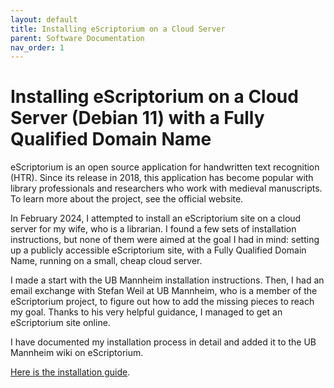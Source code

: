 ```yaml
---
layout: default
title: Installing eScriptorium on a Cloud Server
parent: Software Documentation
nav_order: 1
---
```


# Installing eScriptorium on a Cloud Server (Debian 11) with a Fully Qualified Domain Name

eScriptorium is an open source application for handwritten text recognition (HTR). Since its release in 2018, this application has become popular with library professionals and researchers who work with medieval manuscripts. To learn more about the project, see the official website.

In February 2024, I attempted to install an eScriptorium site on a cloud server for my wife, who is a librarian. I found a few sets of installation instructions, but none of them were aimed at the goal I had in mind: setting up a publicly accessible eScriptorium site, with a Fully Qualified Domain Name, running on a small, cheap cloud server.

I made a start with the UB Mannheim installation instructions. Then, I had an email exchange with Stefan Weil at UB Mannheim, who is a member of the eScriptorium project, to figure out how to add the missing pieces to reach my goal. Thanks to his very helpful guidance, I managed to get an eScriptorium site online.

I have documented my installation process in detail and added it to the UB Mannheim wiki on eScriptorium.

[Here is the installation guide](https://github.com/UB-Mannheim/escriptorium/wiki/Installing-eScriptorium-on-a-Cloud-Server-(Debian-11)-with-a-Fully-Qualified-Domain-Name).


